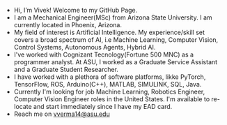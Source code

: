 - Hi, I’m Vivek! Welcome to my GitHub Page.
- I am a Mechanical Engineer(MSc) from Arizona State University. I am currently located in Phoenix, Arizona.
- My field of interest is Artificial Intelligence. My experience/skill set covers a broad spectrum of AI, i.e Machine Learning, Computer Vision, Control Systems, Autonomous   Agents, Hybrid AI.
- I've worked with Cognizant Tecnology(Fortune 500 MNC) as a programmer analyst. At ASU, I worked as a Graduate Service Assistant and a Graduate Student Researcher.
- I have worked with a plethora of software platforms, likke PyTorch, TensorFlow, ROS, Arduino(C++), MATLAB, SIMULINK, SQL, Java.
- Currently I'm looking for job Machine Learning, Robotics Engineer, Computer Vision Engineer roles in the United States. I'm available to re-locate and start immediately since I   have my EAD card.
- Reach me on vverma14@asu.edu

<!---
vverma14/vverma14 is a ✨ special ✨ repository because its `README.md` (this file) appears on your GitHub profile.
You can click the Preview link to take a look at your changes.
--->
